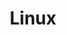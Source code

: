 ---
layout: list
title: Linux
slug: linux-ubuntu
description: >
  리눅스, 우분투
sitemap: false
order: 3
---